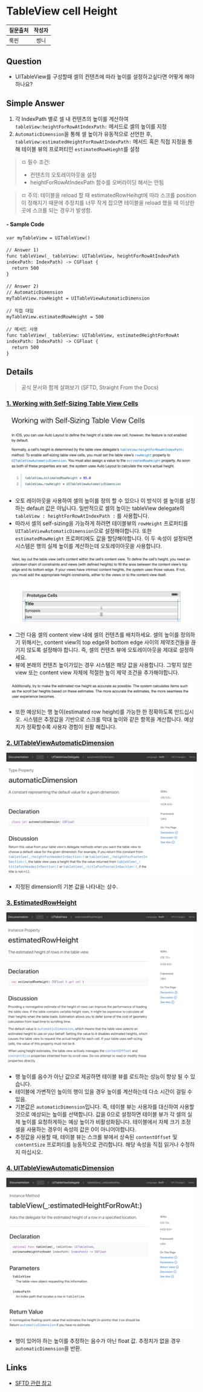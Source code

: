 # TableView cell Height
| 질문출처 | 작성자 |
| :--- | :---: |
| 룩핀 | 썽니 |

## Question
- UITableView를 구성할때 셀의 컨텐츠에 따라 높이를 설정하고싶다면 어떻게 해야하나요?

## Simple Answer
1. 각 IndexPath 별로 셀 내 컨텐츠의 높이를 계산하여 `tableView:heightForRowAtIndexPath:` 메서드로 셀의 높이를 지정
2. `AutomaticDimension`을 통해 셀 높이가 유동적으로 선언한 후, `tableView:estimatedHeightForRowAtIndexPath:` 메서드 혹은 직접 지정을 통해 테이블 뷰의 프로퍼티인 `estimatedRowHieght`를 설정 
  > ㅁ 필수 조건:  
  > - 컨텐츠의 오토레이아웃을 설정
  > - heightForRowAtIndexPath 함수를 오버라이딩 해서는 안됨  

  > ㅁ 주의: 테이블을 reload 할 때 estimatedRowHeihgt에 따라 스크롤 position이 정해지기 때문에 추정치를 너무 작게 잡으면 테이블을 reload 했을 때 이상한 곳에 스크롤 되는 경우가 발생함.

#### - Sample Code
```
var myTableView = UITableView()

// Answer 1)
func tableView(_ tableView: UITableView, heightForRowAtIndexPath indexPath: IndexPath) -> CGFloat {
  return 500
}

// Answer 2)
// AutomaticDimension
myTableView.rowHeight = UITableViewAutomaticDimension

// 직접 대입
myTableView.estimatedRowHeight = 500

// 메서드 사용
func tableView(_ tableView: UITableView, estimatedHeightForRowAt indexPath: IndexPath) -> CGFloat {
  return 500
}
```

## Details
> 공식 문서와 함께 살펴보기 (SFTD, Straight From the Docs)

### [1. Working with Self-Sizing Table View Cells](https://developer.apple.com/library/archive/documentation/UserExperience/Conceptual/AutolayoutPG/WorkingwithSelf-SizingTableViewCells.html)

![image](/images/self-sizing-tableview-cells-1.png)
- 오토 레이아웃을 사용하여 셀의 높이를 정의 할 수 있으나 이 방식이 셀 높이를 설정하는 default 값은 아닙니다. 일반적으로 셀의 높이는 tableView delegate의 `tableView : heightForRowAtIndexPath :` 를 사용합니다.
- 따라서 셀의 self-sizing을 가능하게 하려면 테이블뷰의 `rowHeight` 프로퍼티를 `UITableViewAutomaticDimension`으로 설정해야합니다. 또한 `estimatedRowHeight` 프로퍼티에도 값을 할당해야합니다. 이 두 속성이 설정되면 시스템은 행의 실제 높이를 계산하는데 오토레이아웃을 사용합니다.

![image](/images/self-sizing-tableview-cells-2.png)
- 그런 다음 셀의 content view 내에 셀의 컨텐츠를 배치하세요. 셀의 높이를 정의하기 위해서는, content view의 top edge와 bottom edge 사이의 제약조건들을 끊기지 않도록 설정해야 합니다. 즉, 셀의 컨텐츠 뷰에 오토레이아웃을 제대로 설정하세요.
- 뷰에 본래의 컨텐츠 높이가있는 경우 시스템은 해당 값을 사용합니다. 그렇지 않은 view 또는 content view 자체에 적절한 높이 제약 조건을 추가해야합니다.

![image](/images/self-sizing-tableview-cells-4.png)
- 또한 예상되는 행 높이(estimated row height)를 가능한 한 정확하도록 만드십시오. 시스템은 추정값을 기반으로 스크롤 막대 높이와 같은 항목을 계산합니다. 예상치가 정확할수록 사용자 경험이 원활 해집니다.

### [2. UITableViewAutomaticDimension](https://developer.apple.com/documentation/uikit/uitableviewautomaticdimension?language=objc)
   
![image](/images/automaticDimension.png)
 - 지정된 dimension의 기본 값을 나타내는 상수.

### [3. EstimatedRowHeight](https://developer.apple.com/documentation/uikit/uitableview/1614925-estimatedrowheight)
  
![image](/images/estimatedRowHeight.png)
- 행 높이를 음수가 아닌 값으로 제공하면 테이블 뷰를 로드하는 성능이 향상 될 수 있습니다.
- 테이블에 가변적인 높이의 행이 있을 경우 높이를 계산하는데 다소 시간이 걸릴 수 있음. 
- 기본값은 `automaticDimension`입니다. 즉, 테이블 뷰는 사용자를 대신하여 사용할 것으로 예상되는 높이를 선택합니다. 값을 0으로 설정하면 테이블 뷰가 각 셀의 실제 높이를 요청하게하는 예상 높이가 비활성화됩니다. 테이블에서 자체 크기 조정 셀을 사용하는 경우이 속성의 값은 0이 아니어야합니다.
- 추정값을 사용할 때, 테이블 뷰는 스크롤 뷰에서 상속된 `contentOffset` 및 `contentSize` 프로퍼티를 능동적으로 관리합니다. 해당 속성을 직접 읽거나 수정하지 마십시오. 

### [4. UITableViewAutomaticDimension](https://developer.apple.com/documentation/uikit/uitableviewdelegate/1614926-tableview)

![image](/images/tableView_estimatedHeightForRowAt.png)
- 행이 있어야 하는 높이를 추정하는 음수가 아닌 float 값. 추정치가 없을 경우 `automaticDimension`을 반환.


## Links
- [SFTD 관련 참고](https://itnext.io/uicollectionview-uicvdatasource-uicvdelegateflowlayout-straight-from-the-docs-8201a3f12bf5)
